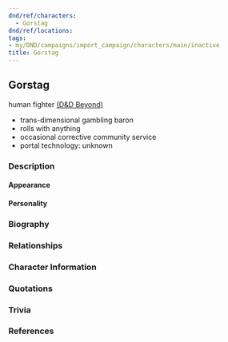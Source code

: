 ```yaml
---
dnd/ref/characters:
  - Gorstag
dnd/ref/locations:
tags:
- my/DND/campaigns/import_campaign/characters/main/inactive
title: Gorstag
---
```


## Gorstag

human fighter
[(D&D Beyond)](https://ddb.ac/characters/4095889/9jPFQF)

- trans-dimensional gambling baron
- rolls with anything
- occasional corrective community service
- portal technology: unknown

### Description

#### Appearance

#### Personality

### Biography

### Relationships

### Character Information

### Quotations

### Trivia

### References
